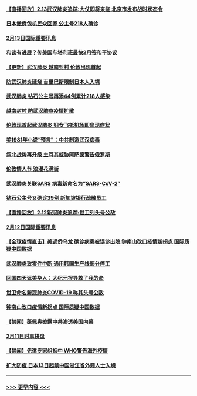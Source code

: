 #### [【直播回放】2.13武汉肺炎追踪:大仗即将来临 北京市发布战时状态令](../pages/prog202/a102776399.md?t=02132355) 
#### [日本撤侨包机民众回家 公主号218人确诊](../pages/prog202/a102776346.md?t=02132355) 
#### [2月13日国际重要讯息](../pages/prog202/a102776339.md?t=02132355) 
#### [和谈有进展？传美国与塔利班最快2月签和平协议](../pages/prog202/a102776291.md?t=02132355) 
#### [【更新】武汉肺炎 越南封村 伦敦出现首起](../pages/prog202/a102770740.md?t=02132355) 
#### [防武汉肺炎延烧 吉里巴斯限制日本人入境](../pages/prog202/a102776276.md?t=02132355) 
#### [武汉肺炎 钻石公主号再添44例累计218人感染](../pages/prog202/a102776089.md?t=02132355) 
#### [越南封村 防武汉肺炎疫情扩散](../pages/prog202/a102776214.md?t=02132355) 
#### [伦敦现首起武汉肺炎 妇女飞抵机场即出现症状](../pages/prog202/a102776031.md?t=02132355) 
#### [美1981年小说“预言”：中共制造武汉病毒](../pages/prog202/a102775980.md?t=02132355) 
#### [叙北战势再升级 土耳其威胁阿萨德警告俄罗斯](../pages/prog202/a102775904.md?t=02132355) 
#### [伦敦情人节 浪漫花满街](../pages/prog202/a102775786.md?t=02132355) 
#### [武汉肺炎关联SARS 病毒新命名为“SARS-CoV-2”](../pages/prog202/a102775719.md?t=02132355) 
#### [钻石公主号又确诊39例 新加坡银行疏散员工](../pages/prog202/a102775691.md?t=02132355) 
#### [【直播回放】2.12新冠肺炎追踪:世卫列头号公敌](../pages/prog202/a102775541.md?t=02132355) 
#### [2月12日国际重要讯息](../pages/prog202/a102775437.md?t=02132355) 
#### [【全球疫情直击】美返侨乌龙 确诊病患被误诊出院 钟南山改口疫情新拐点 国际质疑中国数据](../pages/prog202/a102775378.md?t=02132355) 
#### [武汉肺炎致零件中断 通用韩国生产线部分停工](../pages/prog202/a102775365.md?t=02132355) 
#### [回国四天返美华人：大纪元报导救了我的命](../pages/prog202/a102775342.md?t=02132355) 
#### [世卫命名新冠肺炎COVID-19 称其头号公敌](../pages/prog202/a102775196.md?t=02132355) 
#### [钟南山改口疫情新拐点 国际质疑中国数据](../pages/prog202/a102775178.md?t=02132355) 
#### [【禁闻】蓬佩奥披露中共渗透美国内幕](../pages/prog202/a102775129.md?t=02132355) 
#### [2月11日时事拼盘](../pages/prog202/a102775140.md?t=02132355) 
#### [【禁闻】先遣专家组抵中 WHO警告海外疫情](../pages/prog202/a102775112.md?t=02132355) 
#### [扩大防疫 日本13日起禁中国浙江省外籍人士入境](../pages/prog202/a102775051.md?t=02132355) 

----
#### [ >>> 更早内容 <<< ](../indexes/prog202-earlier.md)
